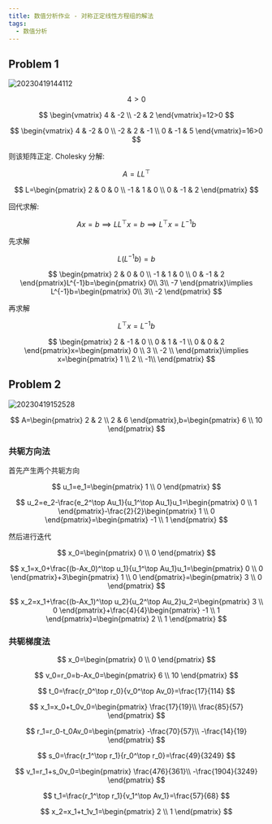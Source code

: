 ```yaml
---
title: 数值分析作业 - 对称正定线性方程组的解法
tags:
  - 数值分析
---
```


## Problem 1

![20230419144112](https://cdn.duanyll.com/img/20230419144112.png)

$$
4 > 0
$$

$$
\begin{vmatrix}
    4 & -2 \\
    -2 & 2
\end{vmatrix}=12>0
$$

$$
\begin{vmatrix}
    4 & -2 & 0 \\
    -2 & 2 & -1 \\
    0 & -1 & 5
\end{vmatrix}=16>0
$$

则该矩阵正定. Cholesky 分解:

$$
A=LL^\top
$$

$$
L=\begin{pmatrix}
    2 & 0 & 0 \\
    -1 & 1 & 0 \\
    0 & -1 & 2
\end{pmatrix}
$$

回代求解:

$$
Ax=b\implies LL^\top x=b\implies L^\top x=L^{-1}b
$$

先求解

$$
L(L^{-1}b)=b
$$

$$
\begin{pmatrix}
    2 & 0 & 0 \\
    -1 & 1 & 0 \\
    0 & -1 & 2
\end{pmatrix}L^{-1}b=\begin{pmatrix}
    0\\
    3\\
    -7
\end{pmatrix}\implies L^{-1}b=\begin{pmatrix}
    0\\
    3\\
    -2
\end{pmatrix}
$$

再求解

$$
L^\top x=L^{-1}b
$$

$$
\begin{pmatrix}
    2 & -1 & 0 \\
    0 & 1 & -1 \\
    0 & 0 & 2
\end{pmatrix}x=\begin{pmatrix}
    0 \\
    3 \\
    -2 \\
\end{pmatrix}\implies x=\begin{pmatrix}
    1 \\
    2 \\
    -1\\
\end{pmatrix}
$$

## Problem 2

![20230419152528](https://cdn.duanyll.com/img/20230419152528.png)

$$
A=\begin{pmatrix}
    2 & 2 \\
    2 & 6
\end{pmatrix},b=\begin{pmatrix}
    6 \\
    10
\end{pmatrix}
$$

### 共轭方向法

首先产生两个共轭方向

$$
u_1=e_1=\begin{pmatrix}
    1 \\
    0
\end{pmatrix}
$$

$$
u_2=e_2-\frac{e_2^\top Au_1}{u_1^\top Au_1}u_1=\begin{pmatrix}
    0 \\
    1
\end{pmatrix}-\frac{2}{2}\begin{pmatrix}
    1 \\
    0
\end{pmatrix}=\begin{pmatrix}
    -1 \\
    1
\end{pmatrix}
$$

然后进行迭代

$$
x_0=\begin{pmatrix}
    0 \\
    0
\end{pmatrix}
$$

$$
x_1=x_0+\frac{(b-Ax_0)^\top u_1}{u_1^\top Au_1}u_1=\begin{pmatrix}
    0 \\
    0
\end{pmatrix}+3\begin{pmatrix}
    1 \\
    0
\end{pmatrix}=\begin{pmatrix}
    3 \\
    0
\end{pmatrix}
$$

$$
x_2=x_1+\frac{(b-Ax_1)^\top u_2}{u_2^\top Au_2}u_2=\begin{pmatrix}
    3 \\
    0
\end{pmatrix}+\frac{4}{4}\begin{pmatrix}
    -1 \\
    1
\end{pmatrix}=\begin{pmatrix}
    2 \\
    1
\end{pmatrix}
$$

### 共轭梯度法

$$
x_0=\begin{pmatrix}
    0 \\
    0
\end{pmatrix}
$$

$$
v_0=r_0=b-Ax_0=\begin{pmatrix}
    6 \\
    10
\end{pmatrix}
$$

$$
t_0=\frac{r_0^\top r_0}{v_0^\top Av_0}=\frac{17}{114}
$$

$$
x_1=x_0+t_0v_0=\begin{pmatrix}
    \frac{17}{19}\\
    \frac{85}{57}
\end{pmatrix}
$$

$$
r_1=r_0-t_0Av_0=\begin{pmatrix}
    -\frac{70}{57}\\
    -\frac{14}{19}
\end{pmatrix}
$$

$$
s_0=\frac{r_1^\top r_1}{r_0^\top r_0}=\frac{49}{3249}
$$

$$
v_1=r_1+s_0v_0=\begin{pmatrix}
    \frac{476}{361}\\
    -\frac{1904}{3249}
\end{pmatrix}
$$

$$
t_1=\frac{r_1^\top r_1}{v_1^\top Av_1}=\frac{57}{68}
$$

$$
x_2=x_1+t_1v_1=\begin{pmatrix}
    2 \\
    1
\end{pmatrix}
$$